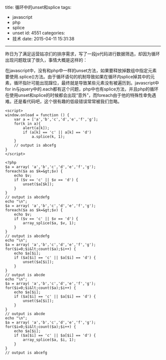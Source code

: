 title: 循环中的unset和splice
tags:
  - javascript
  - php
  - splice
  - unset
id: 4551
categories:
  - 技术
date: 2015-04-11 15:31:38
---

昨日为了满足运营姑凉们的排序需求，写了一段js代码进行数据筛选，却因为循环出现问题耽误了很久，事情大概是这样的：

在javascript中，没有和php中一样的unset方法，如果要释放掉数组中指定元素要使用.splice()方法。由于循环语句的机制导致如果在循环内splice掉其中的元素，循环指针可能出现蹿位，最终就是导致某些元素没有被遍历到。javascript中for in与jquery中的.each都有这个问题，php中也有splice方法，并且php的循环在使用unset和splice的时候都会出现“意外”，而foreach由于他的特殊性幸免遇难。还是看代码吧，这个很有趣的低级错误常常被我们忽略。

```
<script>
window.onload = function () {
    var a = ['a','b','c','d','e','f','g'];
    for(k in a){
        alert(a[k]);
        if (a[k] == 'c' || a[k] == 'd')
            a.splice(k, 1);
    }
    // output is abcefg
}
</script>
```

```
<?php
$a = array( 'a','b','c','d','e','f','g');
foreach($a as $k=&gt;$v) {
    echo $v;
    if ($v == 'c' || $v == 'd') {
        unset($a[$k]);
    }
}
// output is abcdefg
echo "\n";
$a = array( 'a','b','c','d','e','f','g');
foreach($a as $k=&gt;$v) {
    echo $v;
    if ($v == 'c' || $v == 'd') {
        array_splice($a, $v, 1);
    }
}
// output is abcdefg
echo "\n";
$a = array( 'a','b','c','d','e','f','g');
for($i=0;$i&lt;count($a);$i++) {
    echo $a[$i];
    if ($a[$i] == 'c' || $a[$i] == 'd') {
        unset($a[$i]);
    }
}
// output is abcde
echo "\n";
$a = array( 'a','b','c','d','e','f','g');
for($i=0;$i&lt;count($a);$i++) {
    echo $a[$i];
    if ($a[$i] == 'c' || $a[$i] == 'd') {
        unset($a[$i]);
    }
}
// output is abcde
echo "\n";
$a = array( 'a','b','c','d','e','f','g');
for($i=0;$i&lt;count($a);$i++) {
    echo $a[$i];
    if ($a[$i] == 'c' || $a[$i] == 'd') {
        array_splice($a, $i, 1);
    }
}
// output is abcefg
```
